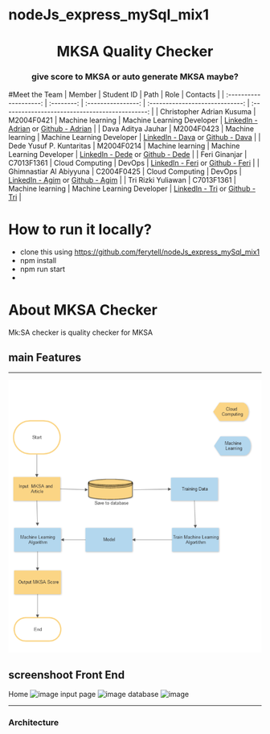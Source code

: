 # nodeJs_express_mySql_mix1<p align="center">
<h1 align="center">MKSA Quality Checker</h1>
<h3 align="center">give score to MKSA or auto generate MKSA maybe? </h3>

</p>

#Meet the Team
|         Member              | Student ID |        Path        |                Role             |                  Contacts                       |
|   :--------------------:    | :--------: | :----------------: | :-----------------------------: | :---------------------------------------------: |
|   Christopher Adrian Kusuma | M2004F0421 |  Machine learning  | Machine Learning Developer      |     [LinkedIn - Adrian] or [Github - Adrian]    |
|   Dava Aditya Jauhar        | M2004F0423 |  Machine learning  | Machine Learning Developer      |     [LinkedIn - Dava]   or [Github - Dava]      |
|   Dede Yusuf P. Kuntaritas  | M2004F0214 |  Machine learning  | Machine Learning Developer      |     [LinkedIn - Dede]   or [Github - Dede]      |
|   Feri Ginanjar             | C7013F1361 |  Cloud Computing   | DevOps                          |     [LinkedIn - Feri]   or [Github - Feri]      |
|   Ghimnastiar Al Abiyyuna   | C2004F0425 |  Cloud Computing   | DevOps                          |     [LinkedIn - Agim]   or [Github - Agim]      |
|   Tri Rizki Yuliawan        | C7013F1361 |  Machine learning  | Machine Learning Developer      |     [LinkedIn - Tri]    or [Github - Tri]       |


# How to run it locally?
- clone this using https://github.com/ferytell/nodeJs_express_mySql_mix1
- npm install
- npm run start
-


# About MKSA Checker

Mk:SA checker is quality checker for MKSA

## main Features
----------
![image](https://raw.githubusercontent.com/ferytell/Puk6/master/assets/er.PNG)

## screenshoot Front End
Home
![image](https://imgur.com/6dqqDcy.png)
input page
![image](https://imgur.com/PFlkVZs.png)
database
![image](https://imgur.com/suquPmW.png)

------

### Architecture

<!-- Linked In -->
[LinkedIn - Adrian]: null
[LinkedIn - Dava]: https://www.linkedin.com/in/dvjhr
[LinkedIn - Dede]: https://www.linkedin.com/in/dede-yusuf-p-kuntaritas-3a15721b8
[LinkedIn - Feri]: https://www.linkedin.com/in/feri-ginanjar-ferytell
[LinkedIn - Agim]: https://www.linkedin.com/in/ghimnastiar-al-abiyyuna-403a00191
[LinkedIn - Tri]: https://www.linkedin.com/in/tririzkiyuliawan

<!-- Github -->
[Github - Adrian]: https://github.com/christopheradriankusuma
[Github - Dava]: https://github.com/dvjhr
[Github - Dede]: https://github.com/DedeYusufK
[Github - Feri]: https://github.com/ferytell
[Github - Agim]: https://github.com/whtprm
[Github - Tri]: https://github.com/tririzki
